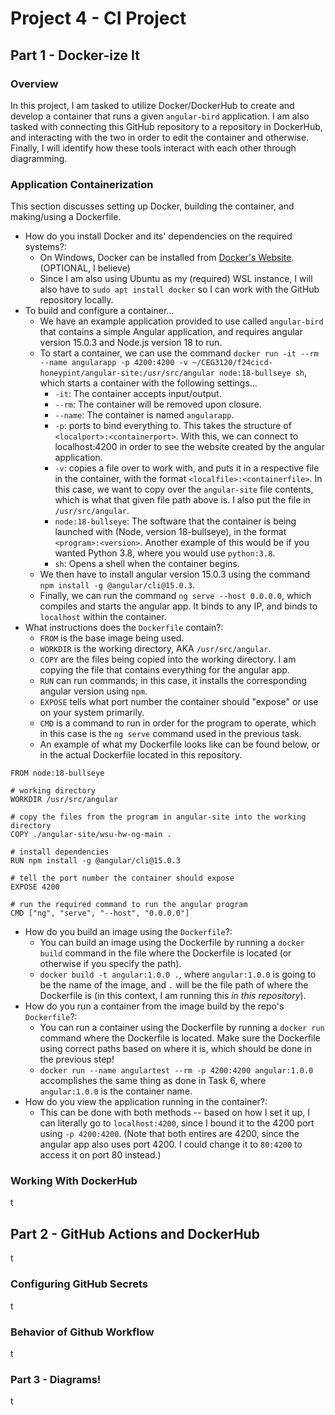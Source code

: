# Project 4 - CI Project
## Part 1 - Docker-ize It

### Overview
In this project, I am tasked to utilize Docker/DockerHub to create and develop a container that runs a given `angular-bird` application. I am also tasked with connecting this GitHub repository to a repository in DockerHub, and interacting with the two in order to edit the container and otherwise. Finally, I will identify how these tools interact with each other through diagramming.
### Application Containerization
This section discusses setting up Docker, building the container, and making/using a Dockerfile.
- How do you install Docker and its' dependencies on the required systems?:
  - On Windows, Docker can be installed from [Docker's Website](https://docs.docker.com/engine/install/). (OPTIONAL, I believe)
  - Since I am also using Ubuntu as my (required) WSL instance, I will also have to `sudo apt install docker` so I can work with the GitHub repository locally.
- To build and configure a container...
  - We have an example application provided to use called `angular-bird` that contains a simple Angular application, and requires angular version 15.0.3 and Node.js version 18 to run.
  - To start a container, we can use the command `docker run -it --rm --name angularapp -p 4200:4200 -v ~/CEG3120/f24cicd-honeypint/angular-site:/usr/src/angular node:18-bullseye sh`, which starts a container with the following settings...
    - `-it`: The container accepts input/output.
    - `--rm`: The container will be removed upon closure.
    - `--name`: The container is named `angularapp`.
    - `-p`: ports to bind everything to. This takes the structure of `<localport>:<containerport>`. With this, we can connect to localhost:4200 in order to see the website created by the angular application.
    - `-v`: copies a file over to work with, and puts it in a respective file in the container, with the format `<localfile>:<containerfile>`. In this case, we want to copy over the `angular-site` file contents, which is what that given file path above is. I also put the file in `/usr/src/angular`.
    - `node:18-bullseye`: The software that the container is being launched with (Node, version 18-bullseye), in the format `<program>:<version>`. Another example of this would be if you wanted Python 3.8, where you would use `python:3.8`.
    - `sh`: Opens a shell when the container begins.
  - We then have to install angular version 15.0.3 using the command `npm install -g @angular/cli@15.0.3`.
  - Finally, we can run the command `ng serve --host 0.0.0.0`, which compiles and starts the angular app. It binds to any IP, and binds to `localhost` within the container.
- What instructions does the `Dockerfile` contain?:
  - `FROM` is the base image being used.
  - `WORKDIR` is the working directory, AKA `/usr/src/angular`.
  - `COPY` are the files being copied into the working directory. I am copying the file that contains everything for the angular app.
  - `RUN` can run commands; in this case, it installs the corresponding angular version using `npm`.
  - `EXPOSE` tells what port number the container should "expose" or use on your system primarily.
  - `CMD` is a command to run in order for the program to operate, which in this case is the `ng serve` command used in the previous task.
  - An example of what my Dockerfile looks like can be found below, or in the actual Dockerfile located in this repository.
```
FROM node:18-bullseye

# working directory
WORKDIR /usr/src/angular

# copy the files from the program in angular-site into the working directory
COPY ./angular-site/wsu-hw-ng-main .

# install dependencies
RUN npm install -g @angular/cli@15.0.3

# tell the port number the container should expose
EXPOSE 4200

# run the required command to run the angular program
CMD ["ng", "serve", "--host", "0.0.0.0"]
```
- How do you build an image using the `Dockerfile`?:
  - You can build an image using the Dockerfile by running a `docker build` command in the file where the Dockerfile is located (or otherwise if you specify the path).
  -  `docker build -t angular:1.0.0 .`, where `angular:1.0.0` is going to be the name of the image, and `.` will be the file path of where the Dockerfile is (in this context, I am running this *in this repository*).
- How do you run a container from the image build by the repo's `Dockerfile`?:
  - You can run a container using the Dockerfile by running a `docker run` command where the Dockerfile is located. Make sure the Dockerfile using correct paths based on where it is, which should be done in the previous step!
  - `docker run --name angulartest --rm -p 4200:4200 angular:1.0.0` accomplishes the same thing as done in Task 6, where `angular:1.0.0` is the container name. 
- How do you view the application running in the container?:
  - This can be done with both methods -- based on how I set it up, I can literally go to `localhost:4200`, since I bound it to the 4200 port using `-p 4200:4200`. (Note that both entires are 4200, since the angular app also uses port 4200. I could change it to `80:4200` to access it on port 80 instead.)
 
### Working With DockerHub
t

## Part 2 - GitHub Actions and DockerHub
t

### Configuring GitHub Secrets
t

### Behavior of Github Workflow
t

### Part 3 - Diagrams!
t


